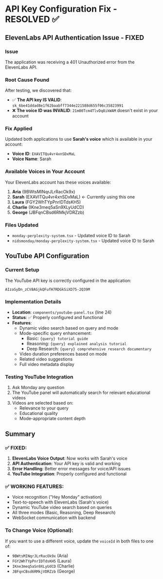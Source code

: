 # API Key Configuration Fix - RESOLVED ✅

## ElevenLabs API Authentication Issue - FIXED

### Issue
The application was receiving a 401 Unauthorized error from the ElevenLabs API.

### Root Cause Found
After testing, we discovered that:
- ✅ **The API key IS VALID**: `sk_6be41ddad8e1f62baabff7344e221588d655f06c35823991`
- ❌ **The voice ID was INVALID**: `21m00Tcm4TlvDq8ikWAM` doesn't exist in your account

### Fix Applied
Updated both applications to use **Sarah's voice** which is available in your account:
- **Voice ID**: `EXAVITQu4vr4xnSDxMaL`
- **Voice Name**: Sarah

### Available Voices in Your Account
Your ElevenLabs account has these voices available:
1. **Aria** (9BWtsMINqrJLrRacOk9x)
2. **Sarah** (EXAVITQu4vr4xnSDxMaL) ← Currently using this one
3. **Laura** (FGY2WhTYpPnrIDTdsKH5)
4. **Charlie** (IKne3meq5aSn9XLyUdCD)
5. **George** (JBFqnCBsd6RMkjVDRZzb)

### Files Updated
- `monday-perplexity-system.tsx` - Updated voice ID to Sarah
- `nidsmonday/monday-perplexity-system.tsx` - Updated voice ID to Sarah

## YouTube API Configuration

### Current Setup
The YouTube API key is correctly configured in the application:
```
AIzaSyDn_zCV8AGjkQFufH7RDGkSiXD75-2Q39M
```

### Implementation Details
- **Location**: `components/youtube-panel.tsx` (line 24)
- **Status**: ✅ Properly configured and functional
- **Features**:
  - Dynamic video search based on query and mode
  - Mode-specific query enhancement:
    - Basic: `{query} tutorial guide`
    - Reasoning: `{query} explained analysis tutorial`
    - Deep Research: `{query} comprehensive research documentary`
  - Video duration preferences based on mode
  - Related video suggestions
  - Full video metadata display

### Testing YouTube Integration
1. Ask Monday any question
2. The YouTube panel will automatically search for relevant educational videos
3. Videos are selected based on:
   - Relevance to your query
   - Educational quality
   - Mode-appropriate content depth

## Summary

### ✅ FIXED:
1. **ElevenLabs Voice Output**: Now works with Sarah's voice
2. **API Authentication**: Your API key is valid and working
3. **Error Handling**: Better error messages for voice/API issues
4. **YouTube Integration**: Properly configured and functional

### ✅ WORKING FEATURES:
- Voice recognition ("Hey Monday" activation)
- Text-to-speech with ElevenLabs (Sarah's voice)
- Dynamic YouTube video search based on queries
- All three modes (Basic, Reasoning, Deep Research)
- WebSocket communication with backend

### To Change Voice (Optional):
If you want to use a different voice, update the `voiceId` in both files to one of:
- `9BWtsMINqrJLrRacOk9x` (Aria)
- `FGY2WhTYpPnrIDTdsKH5` (Laura) 
- `IKne3meq5aSn9XLyUdCD` (Charlie)
- `JBFqnCBsd6RMkjVDRZzb` (George) 